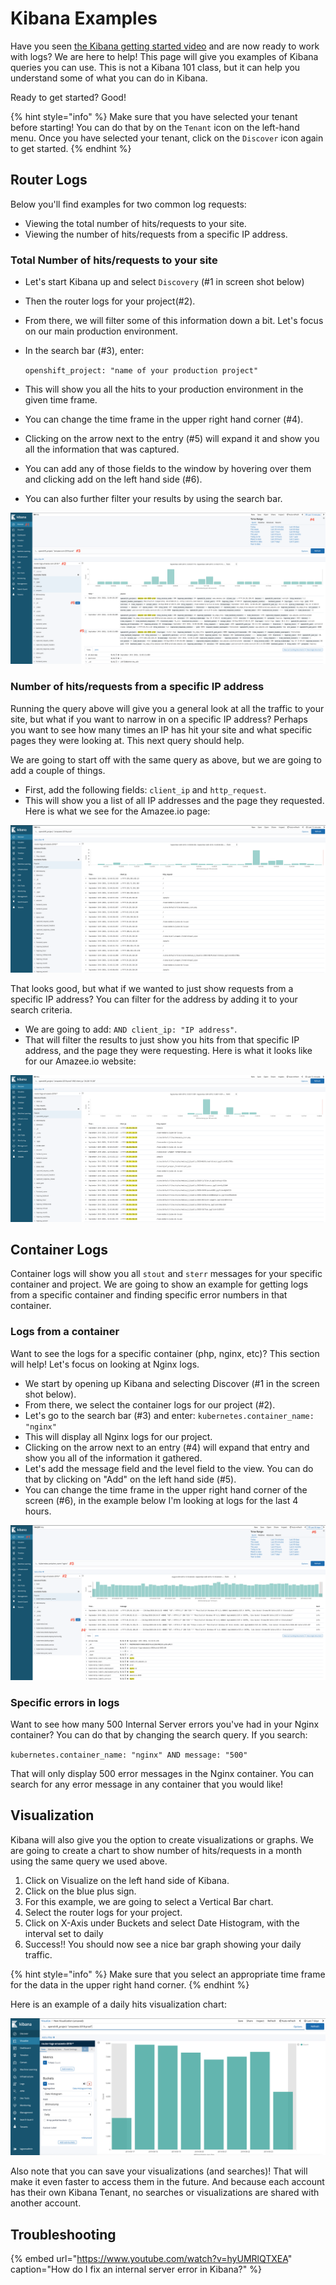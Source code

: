 # Kibana Examples

Have you seen [the Kibana getting started video](https://www.elastic.co/webinars/getting-started-kibana) and are now ready to work with logs? We are here to help! This page will give you examples of Kibana queries you can use. This is not a Kibana 101 class, but it can help you understand some of what you can do in Kibana.

Ready to get started? Good!

{% hint style="info" %}
Make sure that you have selected your tenant before starting! You can do that by on the `Tenant` icon on the left-hand menu. Once you have selected your tenant, click on the `Discover` icon again to get started.
{% endhint %}

## Router Logs

Below you'll find examples for two common log requests:

* Viewing the total number of hits/requests to your site.
* Viewing the number of hits/requests from a specific IP address. 

### Total Number of hits/requests to your site

* Let's start Kibana up and select `Discovery` \(\#1 in screen shot below\)
* Then the router logs for your project\(\#2\).
* From there, we will filter some of this information down a bit. Let's focus on our main production environment.
* In the search bar \(\#3\), enter:

  `openshift_project: "name of your production project"`

* This will show you all the hits to your production environment in the given time frame.
* You can change the time frame in the upper right hand corner \(\#4\).
* Clicking on the arrow next to the entry \(\#5\) will expand it and show you all the information that was captured.
* You can add any of those fields to the window by hovering over them and clicking add on the left hand side \(\#6\).
* You can also further filter your results by using the search bar.

![How to get the total number of hits/requests to your site in Kibana.](../.gitbook/assets/kibana_example1.png)

### Number of hits/requests from a specific IP address

Running the query above will give you a general look at all the traffic to your site, but what if you want to narrow in on a specific IP address? Perhaps you want to see how many times an IP has hit your site and what specific pages they were looking at. This next query should help.

We are going to start off with the same query as above, but we are going to add a couple of things.

* First, add the following fields: `client_ip` and `http_request`.
* This will show you a list of all IP addresses and the page they requested. Here is what we see for the Amazee.io page:

![All IP addresses and the page they requested.](../.gitbook/assets/kibana_example2.png)

That looks good, but what if we wanted to just show requests from a specific IP address? You can filter for the address by adding it to your search criteria.

* We are going to add: `AND client_ip: "IP address"`.
* That will filter the results to just show you hits from that specific IP address, and the page they were requesting. Here is what it looks like for our Amazee.io website:

![Hits from a specific IP address.](../.gitbook/assets/kibana_example3.png)

## Container Logs

Container logs will show you all `stout` and `sterr` messages for your specific container and project. We are going to show an example for getting logs from a specific container and finding specific error numbers in that container.

### Logs from a container

Want to see the logs for a specific container \(php, nginx, etc\)? This section will help! Let's focus on looking at Nginx logs.

* We start by opening up Kibana and selecting Discover \(\#1 in the screen shot below\).
* From there, we select the container logs for our project \(\#2\).
* Let's go to the search bar \(\#3\) and enter: `kubernetes.container_name: "nginx"`
* This will display all Nginx logs for our project.
* Clicking on the arrow next to an entry \(\#4\) will expand that entry and show you all of the information it gathered.
* Let's add the message field and the level field to the view. You can do that by clicking on "Add" on the left hand side \(\#5\).
* You can change the time frame in the upper right hand corner of the screen \(\#6\), in the example below I'm looking at logs for the last 4 hours.

![](../.gitbook/assets/kibana_example4.png)

### Specific errors in logs

Want to see how many 500 Internal Server errors you've had in your Nginx container? You can do that by changing the search query. If you search:

`kubernetes.container_name: "nginx" AND message: "500"`

That will only display 500 error messages in the Nginx container. You can search for any error message in any container that you would like!

## Visualization

Kibana will also give you the option to create visualizations or graphs. We are going to create a chart to show number of hits/requests in a month using the same query we used above.

1. Click on Visualize on the left hand side of Kibana.
2. Click on the blue plus sign.
3. For this example, we are going to select a Vertical Bar chart.
4. Select the router logs for your project.
5. Click on X-Axis under Buckets and select Date Histogram, with the interval set to daily
6. Success!! You should now see a nice bar graph showing your daily traffic.

{% hint style="info" %}
Make sure that you select an appropriate time frame for the data in the upper right hand corner.
{% endhint %}

Here is an example of a daily hits visualization chart:

![Daily hits visualization chart.](../.gitbook/assets/kibana_example5.png)

Also note that you can save your visualizations \(and searches\)! That will make it even faster to access them in the future. And because each account has their own Kibana Tenant, no searches or visualizations are shared with another account.

## Troubleshooting

{% embed url="https://www.youtube.com/watch?v=hyUMRlQTXEA" caption="How do I fix an internal server error in Kibana?" %}

